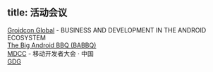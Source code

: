 title: 活动会议
---

[Groidcon Global](http://droidcon.com/) - BUSINESS AND DEVELOPMENT IN THE ANDROID ECOSYSTEM   
[The Big Android BBQ (BABBQ)](http://www.bigandroidbbq.com/)    
[MDCC](http://mdcc.csdn.net/)  - 移动开发者大会 · 中国    
[GDG](http://chinagdg.org/)   

